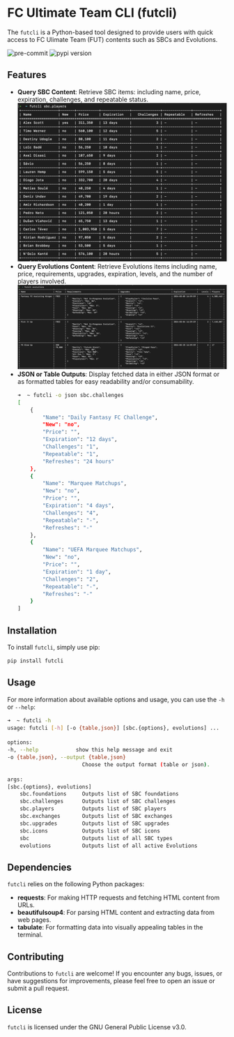 # FC Ultimate Team CLI (futcli)

The `futcli` is a Python-based tool designed to provide users with quick access to FC Ulimate Team (FUT) contents such as SBCs and Evolutions.

![pre-commit](https://github.com/ejamilasan/futcli/actions/workflows/pre-commit.yml/badge.svg)
![pypi version](https://badge.fury.io/py/futcli.svg)

## Features
* **Query SBC Content**: Retrieve SBC items: including name, price, expiration, challenges, and repeatable status.
    ![sbc-players-output.png](./docs/sbc-players-output.png)
* **Query Evolutions Content**: Retrieve Evolutions items including name, price, requirements, upgrades, expiration, levels, and the number of players involved.
    ![evolutions-output.png](./docs/evolutions-output.png)
* **JSON or Table Outputs**: Display fetched data in either JSON format or as formatted tables for easy readability and/or consumability.
    ```bash
    ➜  ~ futcli -o json sbc.challenges
    [
        {
            "Name": "Daily Fantasy FC Challenge",
            "New": "no",
            "Price": "",
            "Expiration": "12 days",
            "Challenges": "1",
            "Repeatable": "1",
            "Refreshes": "24 hours"
        },
        {
            "Name": "Marquee Matchups",
            "New": "no",
            "Price": "",
            "Expiration": "4 days",
            "Challenges": "4",
            "Repeatable": "-",
            "Refreshes": "-"
        },
        {
            "Name": "UEFA Marquee Matchups",
            "New": "no",
            "Price": "",
            "Expiration": "1 day",
            "Challenges": "2",
            "Repeatable": "-",
            "Refreshes": "-"
        }
    ]
    ```

## Installation
To install `futcli`, simply use pip:
```bash
pip install futcli
```

## Usage
For more information about available options and usage, you can use the `-h` or `--help`:
```bash
➜  ~ futcli -h
usage: futcli [-h] [-o {table,json}] [sbc.{options}, evolutions] ...

options:
-h, --help            show this help message and exit
-o {table,json}, --output {table,json}
                        Choose the output format (table or json).

args:
[sbc.{options}, evolutions]
    sbc.foundations     Outputs list of SBC foundations
    sbc.challenges      Outputs list of SBC challenges
    sbc.players         Outputs list of SBC players
    sbc.exchanges       Outputs list of SBC exchanges
    sbc.upgrades        Outputs list of SBC upgrades
    sbc.icons           Outputs list of SBC icons
    sbc                 Outputs list of all SBC types
    evolutions          Outputs list of all active Evolutions
```

## Dependencies
`futcli` relies on the following Python packages:
* **requests**: For making HTTP requests and fetching HTML content from URLs.
* **beautifulsoup4**: For parsing HTML content and extracting data from web pages.
* **tabulate**: For formatting data into visually appealing tables in the terminal.

## Contributing
Contributions to `futcli` are welcome! If you encounter any bugs, issues, or have suggestions for improvements, please feel free to open an issue or submit a pull request.

## License
`futcli` is licensed under the GNU General Public License v3.0.
